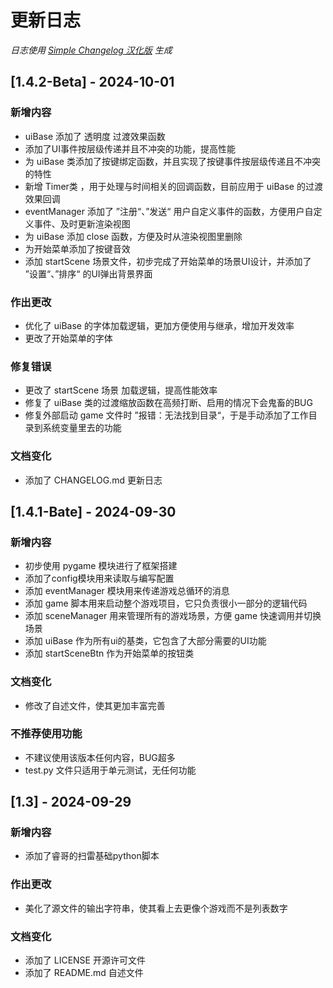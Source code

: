 # 更新日志

*日志使用 [Simple Changelog 汉化版](https://github.com/NiButCrazy/simple-changelog-Chinese) 生成*

## [1.4.2-Beta] - 2024-10-01
### 新增内容
- uiBase 添加了 透明度 过渡效果函数
- 添加了UI事件按层级传递并且不冲突的功能，提高性能
- 为 uiBase 类添加了按键绑定函数，并且实现了按键事件按层级传递且不冲突的特性
- 新增 Timer类 ，用于处理与时间相关的回调函数，目前应用于 uiBase 的过渡效果回调
- eventManager 添加了 ”注册“、”发送“ 用户自定义事件的函数，方便用户自定义事件、及时更新渲染视图
- 为 uiBase 添加 close 函数，方便及时从渲染视图里删除
- 为开始菜单添加了按键音效
- 添加 startScene 场景文件，初步完成了开始菜单的场景UI设计，并添加了 ”设置“、”排序“ 的UI弹出背景界面

### 作出更改
- 优化了 uiBase 的字体加载逻辑，更加方便使用与继承，增加开发效率
- 更改了开始菜单的字体

### 修复错误
- 更改了 startScene 场景 加载逻辑，提高性能效率
- 修复了 uiBase 类的过渡缩放函数在高频打断、启用的情况下会鬼畜的BUG
- 修复外部启动 game 文件时 ”报错：无法找到目录“，于是手动添加了工作目录到系统变量里去的功能

### 文档变化
- 添加了 CHANGELOG.md 更新日志


## [1.4.1-Bate] - 2024-09-30
### 新增内容
- 初步使用 pygame 模块进行了框架搭建
- 添加了config模块用来读取与编写配置
- 添加 eventManager 模块用来传递游戏总循环的消息
- 添加 game 脚本用来启动整个游戏项目，它只负责很小一部分的逻辑代码
- 添加 sceneManager 用来管理所有的游戏场景，方便 game 快速调用并切换场景
- 添加 uiBase 作为所有ui的基类，它包含了大部分需要的UI功能
- 添加 startSceneBtn 作为开始菜单的按钮类

### 文档变化
- 修改了自述文件，使其更加丰富完善

### 不推荐使用功能
- 不建议使用该版本任何内容，BUG超多
- test.py 文件只适用于单元测试，无任何功能


## [1.3] - 2024-09-29
### 新增内容
- 添加了睿哥的扫雷基础python脚本

### 作出更改
- 美化了源文件的输出字符串，使其看上去更像个游戏而不是列表数字

### 文档变化
- 添加了 LICENSE 开源许可文件
- 添加了 README.md 自述文件